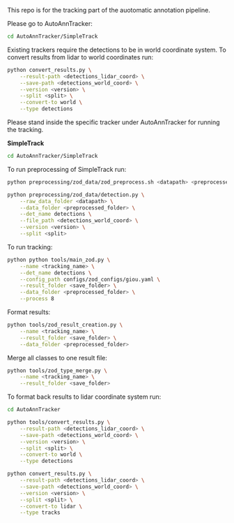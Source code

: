 This repo is for the tracking part of the auotomatic annotation pipeline.

Please go to AutoAnnTracker: <br>
``` bash
cd AutoAnnTracker/SimpleTrack
```

Existing trackers require the detections to be in world coordinate system. To convert results from lidar to world coordinates run: <br>
``` bash
python convert_results.py \
	--result-path <detections_lidar_coord> \
	--save-path <detections_world_coord> \
	--version <version> \
	--split <split> \
	--convert-to world \
	--type detections	
```

Please stand inside the specific tracker under AutoAnnTracker for running the tracking. <br>

**SimpleTrack** <br>

``` bash
cd AutoAnnTracker/SimpleTrack
```

To run preprocessing of SimpleTrack run:
``` bash
python preprocessing/zod_data/zod_preprocess.sh <datapath> <preprocessed_folder> <version> <split>
```

``` bash
python preprocessing/zod_data/detection.py \
	--raw_data_folder <datapath> \
	--data_folder <preprocessed_folder> \
	--det_name detections \
	--file_path <detections_world_coord> \
	--version <version> \
	--split <split>
```

To run tracking:
``` bash
python python tools/main_zod.py \
    --name <tracking_name> \
    --det_name detections \
    --config_path configs/zod_configs/giou.yaml \
    --result_folder <save_folder> \
    --data_folder <preprocessed_folder> \
    --process 8
```

Format results:
``` bash
python tools/zod_result_creation.py \
    --name <tracking_name> \
    --result_folder <save_folder> \
    --data_folder <preprocessed_folder>
```

Merge all classes to one result file:
``` bash
python tools/zod_type_merge.py \
    --name <tracking_name> \
    --result_folder <save_folder>
```


To format back results to lidar coordinate system run:
``` bash
cd AutoAnnTracker
```

``` bash
python tools/convert_results.py \
	--result-path <detections_lidar_coord> \
	--save-path <detections_world_coord> \
	--version <version> \
	--split <split> \
	--convert-to world \
	--type detections

python convert_results.py \
	--result-path <detections_lidar_coord> \
	--save-path <detections_world_coord> \
	--version <version> \
	--split <split> \
	--convert-to lidar \
	--type tracks	
```